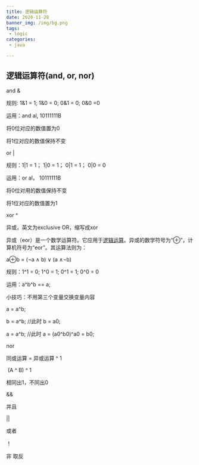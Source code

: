 ```yaml
---
title: 逻辑运算符
date: 2020-11-28
banner_img: /img/bg.png
tags: 
 - logic
categories:
 - java

---
```


## 逻辑运算符(and, or, nor)

and & 

规则: 1&1 = 1; 1&0 = 0; 0&1 = 0; 0&0 =0

运用：and al, 10111111B

将0位对应的数值置为0

将1位对应的数值保持不变

 

or |

规则：1|1 = 1； 1|0 = 1； 0|1 = 1； 0|0 = 0

运用：or al， 10111111B

将0位对用的数值保持不变

将1位对应的数值置为1

 

xor ^

异或，英文为exclusive OR，缩写成xor

异或（eor）是一个数学运算符。它应用于[逻辑运算](https://baike.baidu.com/item/逻辑运算/7224729)。异或的数学符号为“⊕”，计算机符号为“eor”。其运算法则为：

a⊕b = (¬a ∧ b) ∨ (a ∧¬b)

规则：1^1 = 0; 1^0 = 1; 0^1 = 1; 0^0 = 0

运用：a^b^b == a;

小技巧：不用第三个变量交换变量内容

a = a^b; 

b = a^b;  //此时 b = a0; 

a = a^b;  //此时 a = (a0^b0)^a0 = b0;



nor

同或运算 = 异或运算  ^  1

​           (A  ^  B)  ^  1 

相同出1，不同出0

&&  

并且

|| 

或者

！

非 取反